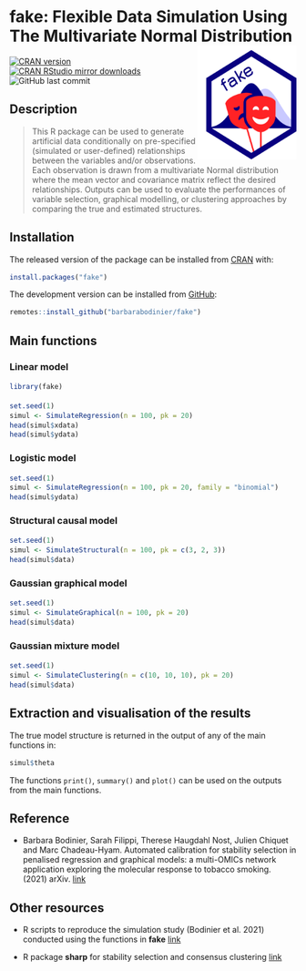 
<!-- README.md is generated from README.Rmd. Please edit that file -->

# fake: Flexible Data Simulation Using The Multivariate Normal Distribution <img src="man/figures/logo.png" align="right" width="174" height="200"/>

<!-- badges: start -->

[![CRAN
version](https://www.r-pkg.org/badges/version/fake)](https://cran.r-project.org/package=fake)
[![CRAN RStudio mirror
downloads](https://cranlogs.r-pkg.org/badges/last-month/fake?color=blue)](https://r-pkg.org/pkg/fake)
![GitHub last
commit](https://img.shields.io/github/last-commit/barbarabodinier/fake?logo=GitHub&style=flat-square)
<!-- badges: end -->

## Description

> This R package can be used to generate artificial data conditionally
> on pre-specified (simulated or user-defined) relationships between the
> variables and/or observations. Each observation is drawn from a
> multivariate Normal distribution where the mean vector and covariance
> matrix reflect the desired relationships. Outputs can be used to
> evaluate the performances of variable selection, graphical modelling,
> or clustering approaches by comparing the true and estimated
> structures.

## Installation

The released version of the package can be installed from
[CRAN](https://CRAN.R-project.org) with:

``` r
install.packages("fake")
```

The development version can be installed from
[GitHub](https://github.com/):

``` r
remotes::install_github("barbarabodinier/fake")
```

## Main functions

### Linear model

``` r
library(fake)

set.seed(1)
simul <- SimulateRegression(n = 100, pk = 20)
head(simul$xdata)
head(simul$ydata)
```

### Logistic model

``` r
set.seed(1)
simul <- SimulateRegression(n = 100, pk = 20, family = "binomial")
head(simul$ydata)
```

### Structural causal model

``` r
set.seed(1)
simul <- SimulateStructural(n = 100, pk = c(3, 2, 3))
head(simul$data)
```

### Gaussian graphical model

``` r
set.seed(1)
simul <- SimulateGraphical(n = 100, pk = 20)
head(simul$data)
```

### Gaussian mixture model

``` r
set.seed(1)
simul <- SimulateClustering(n = c(10, 10, 10), pk = 20)
head(simul$data)
```

## Extraction and visualisation of the results

The true model structure is returned in the output of any of the main
functions in:

``` r
simul$theta
```

The functions `print()`, `summary()` and `plot()` can be used on the
outputs from the main functions.

## Reference

- Barbara Bodinier, Sarah Filippi, Therese Haugdahl Nost, Julien Chiquet
  and Marc Chadeau-Hyam. Automated calibration for stability selection
  in penalised regression and graphical models: a multi-OMICs network
  application exploring the molecular response to tobacco
  smoking. (2021) arXiv.
  [link](https://doi.org/10.48550/arXiv.2106.02521)

## Other resources

- R scripts to reproduce the simulation study (Bodinier et al. 2021)
  conducted using the functions in **fake**
  [link](https://github.com/barbarabodinier/stability_selection)

- R package **sharp** for stability selection and consensus clustering
  [link](https://github.com/barbarabodinier/sharp)
